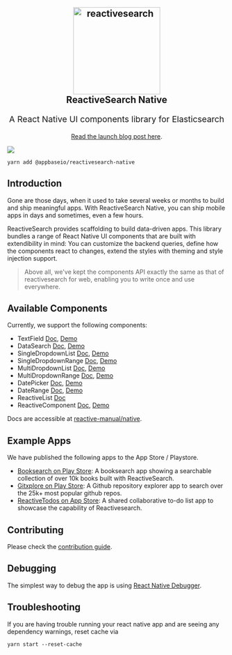<h2 align="center">
  <img src="https://i.imgur.com/iiR9wAs.png" alt="reactivesearch" title="reactivesearch" width="200" />
  <br />
  ReactiveSearch Native
  <br />
</h2>

<p align="center" style="font-size: 1.2rem">A React Native UI components library for Elasticsearch</p>
<p align="center"><a href="https://medium.appbase.io/build-your-next-react-native-app-with-reactivesearch-ce21829f3bf5">Read the launch blog post here</a>.</p>

![](https://i.imgur.com/h33Qt6A.png)


```
yarn add @appbaseio/reactivesearch-native
```

## Introduction

Gone are those days, when it used to take several weeks or months to build and ship meaningful apps. With ReactiveSearch Native, you can ship mobile apps in days and sometimes, even a few hours.

ReactiveSearch provides scaffolding to build data-driven apps. This library bundles a range of React Native UI components that are built with extendibility in mind: You can customize the backend queries, define how the components react to changes, extend the styles with theming and style injection support.

> Above all, we've kept the components API exactly the same as that of reactivesearch for web, enabling you to write once and use everywhere.

## Available Components

Currently, we support the following components:

- TextField [Doc](https://opensource.appbase.io/reactive-manual/native/components/textfield.html), [Demo](https://expo.io/@siddharthlatest/textfield)
- DataSearch [Doc](https://opensource.appbase.io/reactive-manual/native/components/datasearch.html), [Demo](https://expo.io/@siddharthlatest/datasearch)
- SingleDropdownList [Doc](https://opensource.appbase.io/reactive-manual/native/components/singledropdownlist.html), [Demo](https://expo.io/@siddharthlatest/singledropdownlist)
- SingleDropdownRange [Doc](https://opensource.appbase.io/reactive-manual/native/components/singledropdownrange.html), [Demo](https://expo.io/@siddharthlatest/singledropdownrange)
- MultiDropdownList [Doc](https://opensource.appbase.io/reactive-manual/native/components/multidropdownlist.html), [Demo](https://expo.io/@siddharthlatest/multidropdownlist)
- MultiDropdownRange [Doc](https://opensource.appbase.io/reactive-manual/native/components/multidropdownrange.html), [Demo](https://expo.io/@siddharthlatest/multidropdownrange)
- DatePicker [Doc](https://opensource.appbase.io/reactive-manual/native/components/datepicker.html), [Demo](https://expo.io/@siddharthlatest/datepicker)
- DateRange [Doc](https://opensource.appbase.io/reactive-manual/native/components/daterange.html), [Demo](https://expo.io/@siddharthlatest/daterange)
- ReactiveList [Doc](https://opensource.appbase.io/reactive-manual/native/components/reactivelist.html) 
- ReactiveComponent [Doc](https://opensource.appbase.io/reactive-manual/native/advanced/reactivecomponent.html), [Demo](https://snack.expo.io/Sy0tN0K8f)


Docs are accessible at [reactive-manual/native](https://opensource.appbase.io/reactive-manual/native). 

## Example Apps

We have published the following apps to the App Store / Playstore.

- [Booksearch on Play Store](https://play.google.com/store/apps/details?id=com.booksnative): A booksearch app showing a searchable collection of over 10k books built with ReactiveSearch.  
- [Gitxplore on Play Store](https://play.google.com/store/apps/details?id=com.appbaseio.gitxplore): A Github repository explorer app to  search over the 25k+ most popular github repos.  
- [ReactiveTodos on App Store](https://itunes.apple.com/us/app/reactivetodos/id1347926945?mt=8): A shared collaborative to-do list app to showcase the capability of Reactivesearch.

## Contributing

Please check the [contribution guide](https://github.com/appbaseio/reactivesearch/tree/dev/.github/CONTRIBUTING.md).

## Debugging

The simplest way to debug the app is using [React Native Debugger](https://github.com/jhen0409/react-native-debugger).

## Troubleshooting

If you are having trouble running your react native app and are seeing any dependency warnings, reset cache via 

```
yarn start --reset-cache
```

